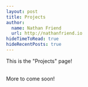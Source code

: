 ```yaml
---
layout: post
title: Projects
author:
  name: Nathan Friend
  url: http://nathanfriend.io
hideTimeToRead: true
hideRecentPosts: true
---
```


This is the "Projects" page!<br /><br />

More to come soon!